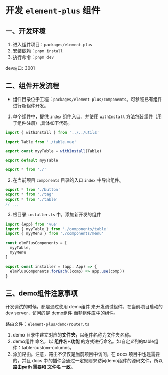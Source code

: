 # 开发 `element-plus` 组件

## 一、开发环境
1. 进入组件项目：`packages/element-plus`
2. 安装依赖：`pnpm install`
3. 执行命令：`pnpm dev`

dev端口: 3001

## 二、组件开发流程

- 组件目录位于工程：`packages/element-plus/components`。可参照已有组件进行新组件开发。


1. 单个组件中，提供 `index` 组件入口。并使用 `withInstall` 方法包装组件（用于组件注册）,具体如下代码。
  ```js
  import { withInstall } from '../../utils'

  import Table from './table.vue'

  export const myyTable = withInstall(Table)
  
  export default myyTable
  
  export * from './'
  ```

2. 在当前项目 `components` 目录的入口 `index` 中导出组件。
  ```js
  export * from './button'
  export * from './tag'
  export * from './table'
  // ...
  ```

3. 根目录 `installer.ts` 中，添加新开发的组件
```js
import {App} from 'vue'
import { myyTable } from './components/table'
import { myyMenu } from './components/menu'

const elmPlusComponents = [
  myyTable,
  myyMenu
]

export const installer = (app: App) => {
  elmPlusComponents.forEach((comp) => app.use(comp))
}
```

## 三、demo组件注意事项
开发调试的时候，都是通过使用 demo组件 来开发调试组件，在当前项目启动的 dev server，访问的是 demo组件 而非组件库中的组件。

路由文件：`element-plus/demo/router.ts`

1. demo 目录中建立对应的**文件夹**，以组件名称为文件夹名称。
2. demo组件 命名，以 **组件名+功能** 的方式进行命名。如自定义列的table组件：table-custom-columns。
3. 添加路由。注意，路由不仅仅是当前项目中访问，在 docs 项目中也是需要的，并且 docs 中的插件会通过一定规则来访问demo组件的源码文件，所以 **路由path 需要和 文件名 一致**。
